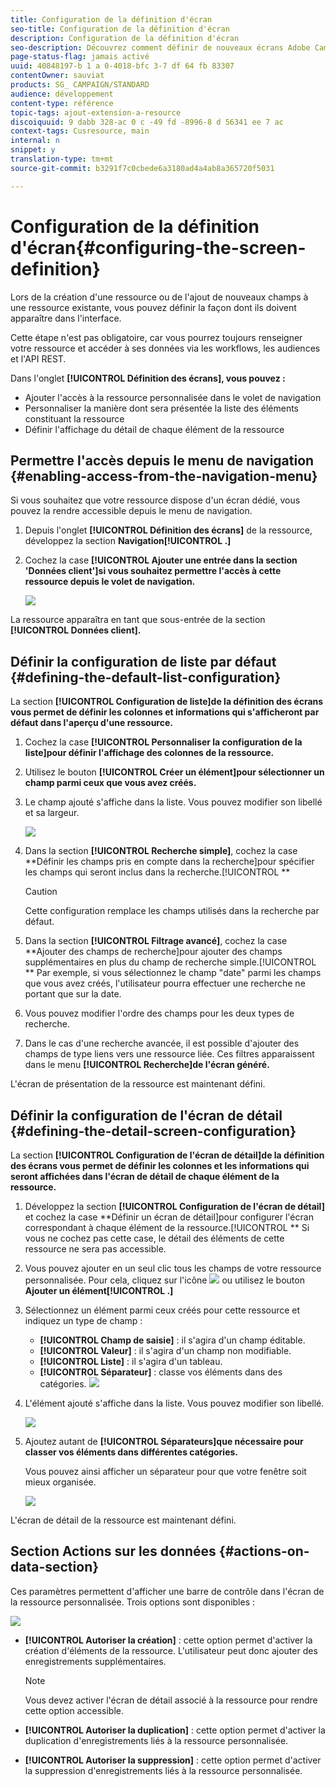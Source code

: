```yaml
---
title: Configuration de la définition d'écran
seo-title: Configuration de la définition d'écran
description: Configuration de la définition d'écran
seo-description: Découvrez comment définir de nouveaux écrans Adobe Campaign à partir de la structure des données des ressources.
page-status-flag: jamais activé
uuid: 40848197-b 1 a 0-4018-bfc 3-7 df 64 fb 83307
contentOwner: sauviat
products: SG_ CAMPAIGN/STANDARD
audience: développement
content-type: référence
topic-tags: ajout-extension-a-resource
discoiquuid: 9 dabb 328-ac 0 c -49 fd -8996-8 d 56341 ee 7 ac
context-tags: Cusresource, main
internal: n
snippet: y
translation-type: tm+mt
source-git-commit: b3291f7c0cbede6a3180ad4a4ab8a365720f5031

---
```



# Configuration de la définition d'écran{#configuring-the-screen-definition}

Lors de la création d'une ressource ou de l'ajout de nouveaux champs à une ressource existante, vous pouvez définir la façon dont ils doivent apparaître dans l'interface.

Cette étape n'est pas obligatoire, car vous pourrez toujours renseigner votre ressource et accéder à ses données via les workflows, les audiences et l'API REST.

Dans l'onglet **[!UICONTROL Définition des écrans], vous pouvez :**

* Ajouter l'accès à la ressource personnalisée dans le volet de navigation
* Personnaliser la manière dont sera présentée la liste des éléments constituant la ressource
* Définir l'affichage du détail de chaque élément de la ressource

## Permettre l'accès depuis le menu de navigation {#enabling-access-from-the-navigation-menu}

Si vous souhaitez que votre ressource dispose d'un écran dédié, vous pouvez la rendre accessible depuis le menu de navigation.

1. Depuis l'onglet **[!UICONTROL Définition des écrans]** de la ressource, développez la section **Navigation[!UICONTROL .]**
1. Cochez la case **[!UICONTROL Ajouter une entrée dans la section 'Données client']si vous souhaitez permettre l'accès à cette ressource depuis le volet de navigation.**

   ![](assets/schema_extension_19.png)

La ressource apparaîtra en tant que sous-entrée de la section **[!UICONTROL Données client].**

## Définir la configuration de liste par défaut {#defining-the-default-list-configuration}

La section **[!UICONTROL Configuration de liste]de la définition des écrans vous permet de définir les colonnes et informations qui s'afficheront par défaut dans l'aperçu d'une ressource.**

1. Cochez la case **[!UICONTROL Personnaliser la configuration de la liste]pour définir l'affichage des colonnes de la ressource.**
1. Utilisez le bouton **[!UICONTROL Créer un élément]pour sélectionner un champ parmi ceux que vous avez créés.**
1. Le champ ajouté s'affiche dans la liste. Vous pouvez modifier son libellé et sa largeur.

   ![](assets/schema_extension_20.png)

1. Dans la section **[!UICONTROL Recherche simple]**, cochez la case **Définir les champs pris en compte dans la recherche]pour spécifier les champs qui seront inclus dans la recherche.[!UICONTROL **

   >[!CAUTION]
   >
   >Cette configuration remplace les champs utilisés dans la recherche par défaut.

1. Dans la section **[!UICONTROL Filtrage avancé]**, cochez la case **Ajouter des champs de recherche]pour ajouter des champs supplémentaires en plus du champ de recherche simple.[!UICONTROL ** Par exemple, si vous sélectionnez le champ "date" parmi les champs que vous avez créés, l'utilisateur pourra effectuer une recherche ne portant que sur la date.
1. Vous pouvez modifier l'ordre des champs pour les deux types de recherche.
1. Dans le cas d'une recherche avancée, il est possible d'ajouter des champs de type liens vers une ressource liée. Ces filtres apparaissent dans le menu **[!UICONTROL Recherche]de l'écran généré.**

L'écran de présentation de la ressource est maintenant défini.

## Définir la configuration de l'écran de détail {#defining-the-detail-screen-configuration}

La section **[!UICONTROL Configuration de l'écran de détail]de la définition des écrans vous permet de définir les colonnes et les informations qui seront affichées dans l'écran de détail de chaque élément de la ressource.**

1. Développez la section **[!UICONTROL Configuration de l'écran de détail]** et cochez la case **Définir un écran de détail]pour configurer l'écran correspondant à chaque élément de la ressource.[!UICONTROL ** Si vous ne cochez pas cette case, le détail des éléments de cette ressource ne sera pas accessible.
1. Vous pouvez ajouter en un seul clic tous les champs de votre ressource personnalisée. Pour cela, cliquez sur l'icône ![](assets/addallfieldsicon.png) ou utilisez le bouton **Ajouter un élément[!UICONTROL .]**
1. Sélectionnez un élément parmi ceux créés pour cette ressource et indiquez un type de champ :

   * **[!UICONTROL Champ de saisie]** : il s'agira d'un champ éditable.
   * **[!UICONTROL Valeur]** : il s'agira d'un champ non modifiable.
   * **[!UICONTROL Liste]** : il s'agira d'un tableau.
   * **[!UICONTROL Séparateur]** : classe vos éléments dans des catégories.
   ![](assets/schema_extension_23.png)

1. L'élément ajouté s'affiche dans la liste. Vous pouvez modifier son libellé.

   ![](assets/schema_extension_22.png)

1. Ajoutez autant de **[!UICONTROL Séparateurs]que nécessaire pour classer vos éléments dans différentes catégories.**

   Vous pouvez ainsi afficher un séparateur pour que votre fenêtre soit mieux organisée.

   ![](assets/schema_extension_25.png)

L'écran de détail de la ressource est maintenant défini.

## Section Actions sur les données {#actions-on-data-section}

Ces paramètres permettent d'afficher une barre de contrôle dans l'écran de la ressource personnalisée. Trois options sont disponibles :

![](assets/schema_extension_actions.png)

* **[!UICONTROL Autoriser la création]** : cette option permet d'activer la création d'éléments de la ressource. L'utilisateur peut donc ajouter des enregistrements supplémentaires.

   >[!NOTE]
   >
   >Vous devez activer l'écran de détail associé à la ressource pour rendre cette option accessible.

* **[!UICONTROL Autoriser la duplication]** : cette option permet d'activer la duplication d'enregistrements liés à la ressource personnalisée.
* **[!UICONTROL Autoriser la suppression]** : cette option permet d'activer la suppression d'enregistrements liés à la ressource personnalisée.

